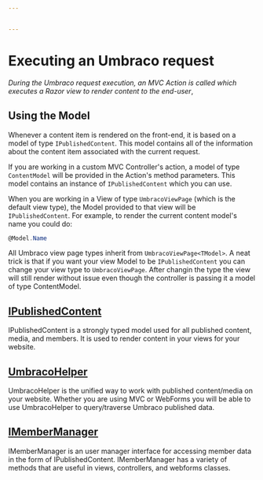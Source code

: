 ```yaml
---


---
```


# Executing an Umbraco request

_During the Umbraco request execution, an MVC Action is called which executes a Razor view to render content to the end-user_,

## Using the Model

Whenever a content item is rendered on the front-end, it is based on a model of type `IPublishedContent`. This model contains all of the information about the content item associated with the current request.

If you are working in a custom MVC Controller's action, a model of type `ContentModel` will be provided in the Action's method parameters. This model contains an instance of `IPublishedContent` which you can use.

When you are working in a View of type `UmbracoViewPage` (which is the default view type), the Model provided to that view will be `IPublishedContent`. For example, to render the current content model's name you could do:

```csharp
@Model.Name
```

All Umbraco view page types inherit from `UmbracoViewPage<TModel>`. A neat trick is that if you want your view Model to be `IPublishedContent` you can change your view type to `UmbracoViewPage`. After changin the type the view will still render without issue even though the controller is passing it a model of type ContentModel.

## [IPublishedContent](../../reference/querying/ipublishedcontent/)

IPublishedContent is a strongly typed model used for all published content, media, and members. It is used to render content in your views for your website.

## [UmbracoHelper](../../reference/querying/umbracohelper.md)

UmbracoHelper is the unified way to work with published content/media on your website. Whether you are using MVC or WebForms you will be able to use UmbracoHelper to query/traverse Umbraco published data.

## [IMemberManager](../../reference/querying/imembermanager.md)

IMemberManager is an user manager interface for accessing member data in the form of IPublishedContent. IMemberManager has a variety of methods that are useful in views, controllers, and webforms classes.
